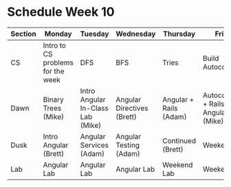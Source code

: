 # Schedule Week 10

| Section |               Monday              |              Tuesday              |         Wednesday         |              Thursday              |                 Friday                |
|---------|-----------------------------------|-----------------------------------|---------------------------|------------------------------------|---------------------------------------|
| CS      | Intro to CS problems for the week | DFS                               | BFS                       | Tries                              | Build Autocomplete                    |
| Dawn    | Binary Trees (Mike)               | Intro Angular In-Class Lab (Mike) | Angular Directives (Brett) | Angular + Rails (Adam)             | Autocomplete + Rails + Angular (Mike) |
| Dusk    | Intro Angular (Brett)             | Angular Services (Adam)           | Angular Testing (Adam)   | Continued (Brett)                  | Weekend Lab                           |
| Lab     | Angular Lab                       | Angular Lab                       | Angular Lab               | Weekend Lab                        | Weekend Lab                           |